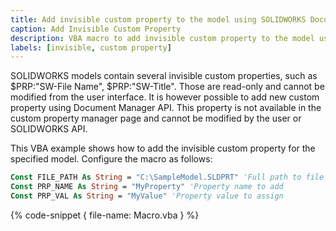 ```yaml
---
title: Add invisible custom property to the model using SOLIDWORKS Document Manager API
caption: Add Invisible Custom Property
description: VBA macro to add invisible custom property to the model using SOLIDWORKS Document Manager API
labels: [invisible, custom property]
---
```

SOLIDWORKS models contain several invisible custom properties, such as $PRP:"SW-File Name", $PRP:"SW-Title". Those are read-only and cannot be modified from the user interface. It is however possible to add new custom property using Document Manager API. This property is not available in the custom property manager page and cannot be modified by the user or SOLIDWORKS API.

This VBA example shows how to add the invisible custom property for the specified model. Configure the macro as follows:

~~~ vb
Const FILE_PATH As String = "C:\SampleModel.SLDPRT" 'Full path to file to add invisible property to
Const PRP_NAME As String = "MyProperty" 'Property name to add
Const PRP_VAL As String = "MyValue" 'Property value to assign
~~~

{% code-snippet { file-name: Macro.vba } %}